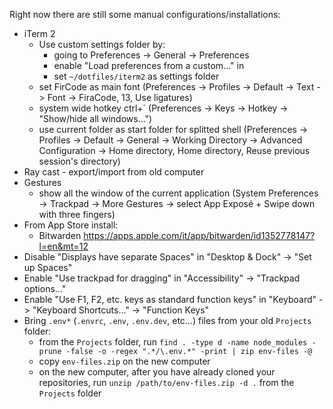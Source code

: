 Right now there are still some manual configurations/installations:

- iTerm 2
  - Use custom settings folder by:
    - going to Preferences -> General -> Preferences
    - enable "Load preferences from a custom..." in 
    - set `~/dotfiles/iterm2` as settings folder
  - set FirCode as main font (Preferences -> Profiles -> Default -> Text -> Font -> FiraCode, 13, Use ligatures)
  - system wide hotkey ctrl+` (Preferences -> Keys -> Hotkey -> "Show/hide all windows...")
  - use current folder as start folder for splitted shell (Preferences -> Profiles -> Default -> General -> Working Directory -> Advanced Configuration -> Home directory, Home directory, Reuse previous session's directory)
- Ray cast - export/import from old computer
- Gestures
  - show all the window of the current application (System Preferences -> Trackpad ->  More Gestures -> select App Exposé + Swipe down with three fingers)
- From App Store install:
  - Bitwarden https://apps.apple.com/it/app/bitwarden/id1352778147?l=en&mt=12
- Disable "Displays have separate Spaces" in "Desktop & Dock" -> "Set up Spaces"
- Enable "Use trackpad for dragging" in "Accessibility" -> "Trackpad options..."
- Enable "Use F1, F2, etc. keys as standard function keys" in "Keyboard" -> "Keyboard Shortcuts..." -> "Function Keys"
- Bring `.env*` (`.envrc`, `.env`, `.env.dev`, etc...) files from your old `Projects` folder:
  - from the `Projects` folder, run `find . -type d -name node_modules -prune -false -o -regex ".*/\.env.*" -print | zip env-files -@`
  - copy `env-files.zip` on the new computer
  - on the new computer, after you have already cloned your repositories, run `unzip /path/to/env-files.zip -d .` from the `Projects` folder
